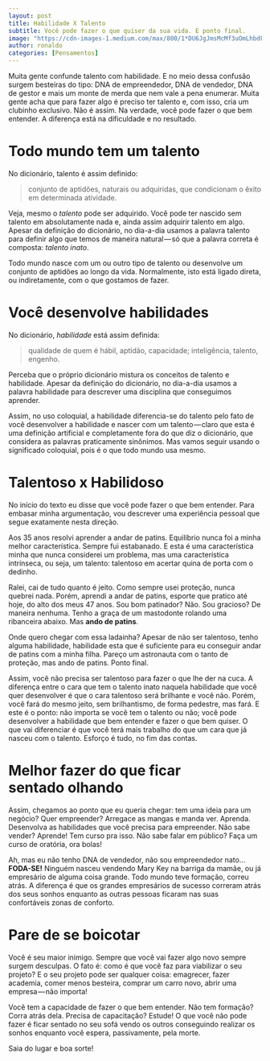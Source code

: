 ```yaml
---
layout: post
title: Habilidade X Talento
subtitle: Você pode fazer o que quiser da sua vida. E ponto final.
image: "https://cdn-images-1.medium.com/max/800/1*DU6JgJmsMcMf3uOmLhbdFg.jpeg"
author: ronaldo
categories: [Pensamentos]
---
```


Muita gente confunde talento com habilidade. E no meio dessa confusão surgem
besteiras do tipo: DNA de empreendedor, DNA de vendedor, DNA de gestor e mais um
monte de merda que nem vale a pena enumerar. Muita gente acha que para fazer
algo é preciso ter talento e, com isso, cria um clubinho exclusivo. Não é assim.
Na verdade, você pode fazer o que bem entender. A diferença está na dificuldade
e no resultado.

# Todo mundo tem um talento

No dicionário, talento é assim definido:

> conjunto de aptidões, naturais ou adquiridas, que condicionam o êxito em
> determinada atividade.

Veja, mesmo o *talento* pode ser adquirido. Você pode ter nascido sem talento em
absolutamente nada e, ainda assim adquirir talento em algo. Apesar da definição
do dicionário, no dia-a-dia usamos a palavra talento para definir algo que temos
de maneira natural — só que a palavra correta é composta: *talento inato*.

Todo mundo nasce com um ou outro tipo de talento ou desenvolve um conjunto de
aptidões ao longo da vida. Normalmente, isto está ligado direta, ou
indiretamente, com o que gostamos de fazer.

# Você desenvolve habilidades

No dicionário, *habilidade* está assim definida:

> qualidade de quem é hábil, aptidão, capacidade; inteligência, talento,
> engenho.

Perceba que o próprio dicionário mistura os conceitos de talento e habilidade.
Apesar da definição do dicionário, no dia-a-dia usamos a palavra habilidade para
descrever uma disciplina que conseguimos aprender.

Assim, no uso coloquial, a habilidade diferencia-se do talento pelo fato de você
desenvolver a habilidade e nascer com um talento — claro que esta é uma
definição artificial e completamente fora do que diz o dicionário, que considera
as palavras praticamente sinônimos. Mas vamos seguir usando o significado
coloquial, pois é o que todo mundo usa mesmo.

# Talentoso x Habilidoso

No início do texto eu disse que você pode fazer o que bem entender. Para embasar
minha argumentação, vou descrever uma experiência pessoal que segue exatamente
nesta direção.

Aos 35 anos resolvi aprender a andar de patins. Equilíbrio nunca foi a minha
melhor característica. Sempre fui estabanado. E esta é uma característica minha
que nunca considerei um problema, mas uma característica intrínseca, ou seja, um
talento: talentoso em acertar quina de porta com o dedinho.

Ralei, cai de tudo quanto é jeito. Como sempre usei proteção, nunca quebrei
nada. Porém, aprendi a andar de patins, esporte que pratico até hoje, do alto
dos meus 47 anos. Sou bom patinador? Não. Sou gracioso? De maneira nenhuma.
Tenho a graça de um mastodonte rolando uma ribanceira abaixo. Mas **ando de
patins**.

Onde quero chegar com essa ladainha? Apesar de não ser talentoso, tenho alguma
habilidade, habilidade esta que é suficiente para eu conseguir andar de patins
com a minha filha. Pareço um astronauta com o tanto de proteção, mas ando de
patins. Ponto final.

Assim, você não precisa ser talentoso para fazer o que lhe der na cuca. A
diferença entre o cara que tem o talento inato naquela habilidade que você quer
desenvolver é que o cara talentoso será brilhante e você não. Porém, você fará
do mesmo jeito, sem brilhantismo, de forma pedestre, mas fará. E este é o ponto:
não importa se você tem o talento ou não; você pode desenvolver a habilidade que
bem entender e fazer o que bem quiser. O que vai diferenciar é que você terá
mais trabalho do que um cara que já nasceu com o talento. Esforço é tudo, no fim
das contas.

# Melhor fazer do que ficar sentado olhando

Assim, chegamos ao ponto que eu queria chegar: tem uma ideia para um negócio?
Quer empreender? Arregace as mangas e manda ver. Aprenda. Desenvolva as
habilidades que você precisa para empreender. Não sabe vender? Aprende! Tem
curso pra isso. Não sabe falar em público? Faça um curso de oratória, ora bolas!

Ah, mas eu não tenho DNA de vendedor, não sou empreendedor nato…
**FODA-SE!** Ninguém nasceu vendendo Mary Key na barriga da mamãe, ou já
empresário de alguma coisa grande. Todo mundo teve formação, correu
atrás. A diferença é que os grandes empresários de sucesso correram
atrás dos seus sonhos enquanto as outras pessoas ficaram nas suas
confortáveis zonas de conforto.

# Pare de se boicotar

Você é seu maior inimigo. Sempre que você vai fazer algo novo sempre surgem
desculpas. O fato é: como é que você faz para viabilizar o seu projeto? E o seu
projeto pode ser qualquer coisa: emagrecer, fazer academia, comer menos
besteira, comprar um carro novo, abrir uma empresa — não importa!

Você tem a capacidade de fazer o que bem entender. Não tem formação? Corra atrás
dela. Precisa de capacitação? Estude! O que você não pode fazer é ficar sentado
no seu sofá vendo os outros conseguindo realizar os sonhos enquanto você espera,
passivamente, pela morte.

Saia do lugar e boa sorte!
